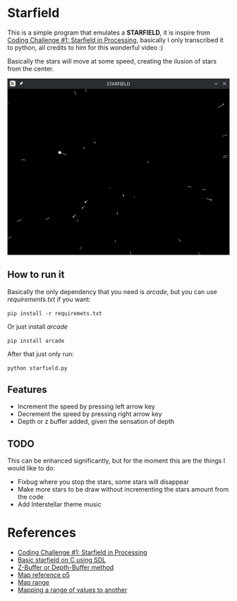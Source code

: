 # Starfield

This is a simple program that emulates a **STARFIELD**, it is inspire from [Coding Challenge #1: Starfield in Processing](https://www.youtube.com/watch?v=17WoOqgXsRM&t=198s), basically I only transcribed it to python, all credits to him for this wonderful video :) <br>

Basically the stars will move at some speed, creating the ilusion of stars from the center. <br>

![Demostration](https://github.com/EdPeReg/starfrield/blob/main/demostration.gif)

## How to run it

Basically the only dependency that you need is _arcade_, but you can use _requirements.txt_ if you want: <br>

``` pip install -r requiremets.txt ```

Or just install _arcade_ <br>

``` pip install arcade ```

After that just only run: <br>

```python starfield.py```

## Features

- Increment the speed by pressing left arrow key <br>
- Decrement the speed by pressing right arrow key <br>
- Depth or z buffer added, given the sensation of depth <br>

## TODO

This can be enhanced significantly, but for the moment this are the things I would like to do: <br>

- Fixbug where you stop the stars, some stars will disappear <br>
- Make more stars to be draw without incrementing the stars amount from the code <br>
- Add Interstellar theme music <br>

# References

- [Coding Challenge #1: Starfield in Processing](https://www.youtube.com/watch?v=17WoOqgXsRM&t=198s)
- [Basic starfield on C using SDL](https://github.com/djdavies/c_code/blob/master/starfield.c)
- [Z-Buffer or Depth-Buffer method](https://www.geeksforgeeks.org/z-buffer-depth-buffer-method/) 
- [Map reference p5](https://p5js.org/reference/#/p5/map)
- [Map range](https://rosettacode.org/wiki/Map_range)
- [Mapping a range of values to another](https://stackoverflow.com/questions/1969240/mapping-a-range-of-values-to-another)
